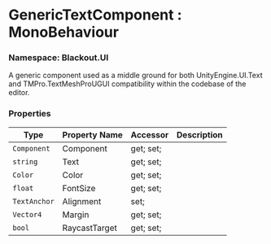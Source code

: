# GenericTextComponent : MonoBehaviour
### Namespace: Blackout.UI


A generic component used as a middle ground for both UnityEngine.UI.Text and TMPro.TextMeshProUGUI compatibility within the codebase of the editor.


 ### Properties
| Type | Property Name | Accessor | Description |
| --- | --- | --- | --- |
 | `Component` | Component | get; set;  |  |
 | `string` | Text | get; set;  |  |
 | `Color` | Color | get; set;  |  |
 | `float` | FontSize | get; set;  |  |
 | `TextAnchor` | Alignment | set;  |  |
 | `Vector4` | Margin | get; set;  |  |
 | `bool` | RaycastTarget | get; set;  |  |
